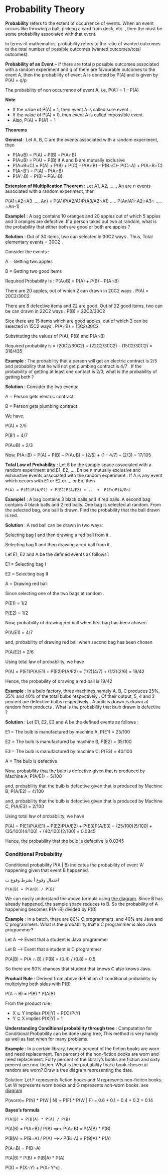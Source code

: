 # Probability Theory

**Probability** refers to the extent of occurrence of events. When an event occurs like throwing a ball, picking a card from deck, etc ., then the must be some probability associated with that event.

In terms of mathematics, probability refers to the ratio of wanted outcomes to the total number of possible outcomes (wanted outcomes/total outcomes). 

**Probability of an Event** – If there are total p possible outcomes associated with a random experiment and q of them are favourable outcomes to the event A, then the probability of event A is denoted by P(A) and is given by P(A) = q/p 

The probability of non occurrence of event A, i.e, P(A’) = 1 – P(A)

**Note**

- If the value of P(A) = 1, then event A is called sure event .
- If the value of P(A) = 0, then event A is called impossible event.
- Also, P(A) + P(A’) = 1

**Theorems**

**General** : Let A, B, C are the events associated with a random experiment, then

- P(A∪B) = P(A) + P(B) – P(A∩B)
- P(A∪B) = P(A) + P(B) if A and B are mutually exclusive
- P(A∪B∪C) = P(A) + P(B) + P(C) – P(A∩B) – P(B∩C)- P(C∩A) + P(A∩B∩C)
- P(A∩B’) = P(A) – P(A∩B)
- P(A’∩B) = P(B) – P(A∩B)

**Extension of Multiplication Theorem** : Let A1, A2, ….., An are n events associated with a random experiment, then

P(A1∩A2∩A3 ….. An) = P(A1)P(A2/A1)P(A3/A2∩A1) ….. P(An/A1∩A2∩A3∩ ….. ∩An-1)

**Example1** : A bag contains 10 oranges and 20 apples out of which 5 apples and 3 oranges are defective .If a person takes out two at random, what is the probability that either both are good or both are apples ?

**Solution** : Out of 30 items, two can selected in 30C2 ways . Thus, Total elementary events = 30C2 .

Consider the events :

A = Getting two apples

B = Getting two good items

Required Probability is : P(A∪B) = P(A) + P(B) – P(A∩B) 

There are 20 apples, out of which 2 can drawn in 20C2 ways . P(A) = 20C2/30C2

There are 8 defective items and 22 are good, Out of 22 good items, two can be can drawn in 22C2 ways . P(B) = 22C2/30C2

Sice there are 15 items which are good apples, out of which 2 can be selected in 15C2 ways . P(A∩B) = 15C2/30C2

Substituting the values of P(A), P(B) and P(A∩B) 

Required probability is = (20C2/30C2) + (22C2/30C2) – (15C2/30C2) = 316/435

**Example** : The probability that a person will get an electric contract is 2/5 and probability that he will not get plumbing contract is 4/7 . If the probability of getting at least one contact is 2/3, what is the probability of getting both ?

**Solution** : Consider the two events:

A = Person gets electric contract

B = Person gets plumbing contract

We have,

P(A) = 2/5

P(B’) = 4/7

P(A∪B) = 2/3

Now, P(A∩B) = P(A) + P(B) – P(A∪B) = (2/5) + (1 – 4/7) – (2/3) = 17/105

**Total Law of Probability** : Let S be the sample space associated with a random experiment and E1, E2, …, En be n mutually exclusive and exhaustive events associated with the random experiment . If A is any event which occurs with E1 or E2 or … or En, then

```P(A) = P(E1)P(A/E1) + P(E2)P(A/E2) + ... +  P(En)P(A/En)```

**Example1** : A bag contains 3 black balls and 4 red balls .A second bag contains 4 black balls and 2 red balls. One bag is selected at random. From the selected bag, one ball is drawn. Find the probability that the ball drawn is red.

**Solution** :
A red ball can be drawn in two ways:

Selecting bag I and then drawing a red ball from it .

Selecting bag II and then drawing a red ball from it .

Let E1, E2 and A be the defined events as follows :

E1 = Selecting bag I

E2 = Selecting bag II

A = Drawing red ball

Since selecting one of the two bags at random .

P(E1) = 1/2

P(E2) = 1/2

Now, probability of drawing red ball when first bag has been chosen

P(A/E1) = 4/7

and, probability of drawing red ball when second bag has been chosen

P(A/E2) = 2/6

Using total law of probability, we have

P(A) = P(E1)P(A/E1) + P(E2)P(A/E2) = (1/2)(4/7) + (1/2)(2/6) = 19/42

Hence, the probability of drawing a red ball is 19/42

**Example** : In a bulb factory, three machines namely A, B, C produces 25%, 35% and 40% of the total bulbs respectively . Of their output, 5, 4 and 2 percent are defective bulbs respectively . A bulb is drawn is drawn at random from products . What is the probability that bulb drawn is defective ?

**Solution** : Let E1, E2, E3 and A be the defined events as follows :

E1 = The bulb is manufactured by machine A, P(E1) = 25/100

E2 = The bulb is manufactured by machine B, P(E2) = 35/100

E3 = The bulb is manufactured by machine C, P(E3) = 40/100

A = The bulb is defective 

Now, probability that the bulb is defective given that is produced by Machine A, P(A/E1) = 5/100

and, probability that the bulb is defective given that is produced by Machine B, P(A/E2) = 4/100

and, probability that the bulb is defective given that is produced by Machine C, P(A/E3) = 2/100

Using total law of probability, we have

P(A) = P(E1)P(A/E1) + P(E2)P(A/E2) + P(E3)P(A/E3) = (25/100)(5/100) + (35/100)(4/100) + (40/100)(2/100) = 0.0345

Hence, the probability that the bulb is defective is 0.0345

### Conditional Probability

Conditional probability P(A | B) indicates the probability of event ‘A’ happening given that event B happened.
    
احتمال وقوع أ بشرط وقوع ب

```P(A|B) = P(A∩B) / P(B)```

We can easily understand the above formula using [the diagram](https://github.com/Khaled-Mahmmoud/MyCompetitiveProgramming/blob/master/img/Math/conditional_probab.png). Since B has already happened, the sample space reduces to B. So the probability of A happening becomes P(A∩B) divided by P(B)

**Example** : In a batch, there are 80% C programmers, and 40% are Java and C programmers. What is the probability that a C programmer is also Java programmer?

Let A --> Event that a student is Java programmer

Let B --> Event that a student is C programmer
    
P(A|B) = P(A ∩ B) / P(B) = (0.4) / (0.8) = 0.5

So there are 50% chances that student that knows C also knows Java.

**Product Rule** : Derived from above definition of conditional probability by multiplying both sides with P(B)

P(A ∩ B) = P(B) * P(A|B) 

From the product rule :

- X ⊆ Y  implies P(X|Y) = P(X)/P(Y)
- Y ⊆ X  implies P(X|Y) = 1

**Understanding Conditional probability through tree** :
Computation for Conditional Probability can be done using tree, This method is very handy as well as fast when for many problems.

**Example** : In a certain library, twenty percent of the fiction books are worn and need replacement. Ten percent of the non-fiction books are worn and need replacement. Forty percent of the library’s books are fiction and sixty percent are non-fiction. What is the probability that a book chosen at random are worn? Draw a tree diagram representing the data.

Solution: Let F represents fiction books and N represents non-fiction books. Let W represents worn books and G represents non-worn books. see [diagram](https://github.com/Khaled-Mahmmoud/MyCompetitiveProgramming/blob/master/img/Math/condi.png)


P(worn)= P(N) * P(W | N) + P(F) * P(W | F) = 0.6 * 0.1  +  0.4 * 0.2  = 0.14

**Bayes’s formula**

```P(A|B) = P(B|A) * P(A) / P(B)```

P(A|B) = P(A∩B) / P(B)   ==>>  P(A∩B) = P(A|B) * P(B)

P(B|A) = P(B∩A) / P(A)   ==>> P(B∩A) =  P(B|A) * P(A)

 P(A∩B) = P(B∩A)
 
 P(A|B) * P(B) = P(B|A) * P(A)
 
 P(X) = P(X∩Y) + P(X∩Y^c)  .
